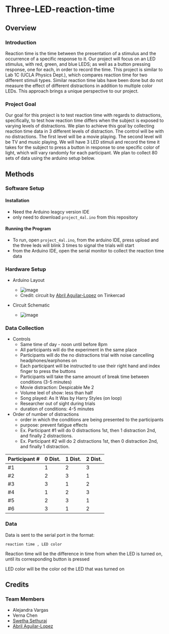 # Three-LED-reaction-time

## Overview

### Introduction
Reaction time is the time between the presentation of a stimulus and the occurrence of a specific response to it.
Our project will focus on an LED stimulus, with red, green, and blue LEDS; as well as a button pressing response, one for each, in order to record the time. 
This project is similar to Lab 1C (UCLA Physics Dept.), which compares reaction time for two different stimuli types. 
Similar reaction time labs have been done but do not measure the effect of different distractions in addition to multiple color LEDs. 
This approach brings a unique perspective to our project.  

### Project Goal 
Our goal for this project is to test reaction time with regards to distractions, specifically, to test how reaction time differs when the subject is exposed to varying levels of distractions. 
We plan to achieve this goal by collecting reaction time data in 3 different levels of distraction. 
The control will be with no distractions. The first level will be a movie playing. 
The second level will be TV and music playing. We will have 3 LED stimuli and record the time it takes for the subject to press a button in response to one specific color of light, which will vary randomly for each participant. 
We plan to collect 80 sets of data using the arduino setup below.

## Methods

### Software Setup

#### Installation
- Need the Arduino leagcy version IDE
- only need to download `project_4al.ino` from this repository

#### Running the Program
- To run, open `project_4al.ino`, from the arduino IDE, press upload and the three leds will blink 3 times to signal the trials will start
- from the Arduino IDE, open the serial monitor to collect the reaction time data


### Hardware Setup
- Arduino Layout
  - ![image](https://github.com/abril-AL/Three-LED-reaction-time/assets/103137140/267f9cef-1452-41e9-9186-4748f2b6845d)
  - Credit: circuit by [Abril Aguilar-Lopez](https://www.tinkercad.com/things/jwfZ7pfeivH) on Tinkercad
 
- Circuit Schematic
  - ![image](https://github.com/abril-AL/Three-LED-reaction-time/assets/103137140/b3148ff7-9fd7-48bf-969b-2c9f58adea06)


### Data Collection
- Controls
  - Same time of day - noon until before 8pm
  - All participants will do the experiment in the same place 
  - Participants will do the no distractions trial with noise cancelling headphones/earphones on
  - Each participant will be instructed to use their right hand and index finger to press the buttons
  - Participants will take the same amount of break time between conditions (3-5 minutes)
  - Movie distraction: Despicable Me 2
  - Volume leel of show: less than half
  - Song played: As It Was by Harry Styles (on loop)
  - Researcher out of sight during trials
  - duration of conditions: 4-5 minutes
- Order of number of distractions
  - order in which the conditions are being presented to the participants
  - purpose: prevent fatigue effects
  - Ex. Participant #1 will do 0 distractions 1st, then 1 distraction 2nd, and finally 2 distractions.
  - Ex. Participant #2 will do 2 distractions 1st, then 0 distraction 2nd, and finally 1 distraction.

| Participant # | 0 Dist. | 1 Dist. | 2 Dist. |
|---------------|----------------|---------------|----------------|
| #1            | 1              | 2             | 3              |
| #2            | 2              | 3             | 1              |
| #3            | 3              | 1             | 2              |
| #4            | 1              | 2             | 3              |
| #5            | 2              | 3             | 1              |
| #6            | 3              | 1             | 2              |

### Data

Data is sent to the serial port in the format:
```
reaction time , LED color
```
Reaction time will be the difference in time from when the LED is turned on, until its corresponding button is pressed

LED color will be the color od the LED that was turned on

## Credits

### Team Members
- Alejandra Vargas
- Verna Chen
- [Swetha Sethuraj](https://github.com/ssethu1886)
- [Abril Aguilar-Lopez](https://github.com/abril-AL)